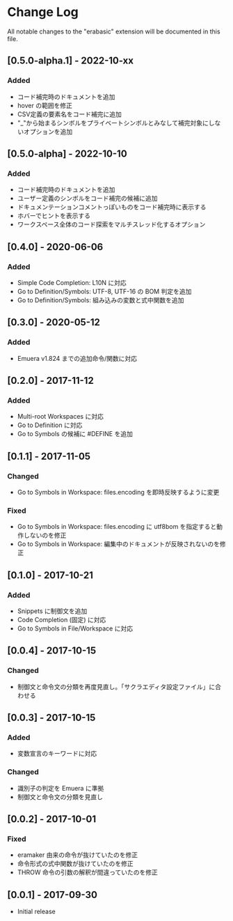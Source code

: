 # Change Log
All notable changes to the "erabasic" extension will be documented in this file.

## [0.5.0-alpha.1] - 2022-10-xx
### Added
- コード補完時のドキュメントを追加
- hover の範囲を修正
- CSV定義の要素名をコード補完に追加
- "_"から始まるシンボルをプライベートシンボルとみなして補完対象にしないオプションを追加

## [0.5.0-alpha] - 2022-10-10
### Added
- コード補完時のドキュメントを追加
- ユーザー定義のシンボルをコード補完の候補に追加
- ドキュメンテーションコメントっぽいものをコード補完時に表示する
- ホバーでヒントを表示する
- ワークスペース全体のコード探索をマルチスレッド化するオプション

## [0.4.0] - 2020-06-06
### Added
- Simple Code Completion: L10N に対応
- Go to Definition/Symbols: UTF-8, UTF-16 の BOM 判定を追加
- Go to Definition/Symbols: 組み込みの変数と式中関数を追加

## [0.3.0] - 2020-05-12
### Added
- Emuera v1.824 までの追加命令/関数に対応

## [0.2.0] - 2017-11-12
### Added
- Multi-root Workspaces に対応
- Go to Definition に対応
- Go to Symbols の候補に #DEFINE を追加

## [0.1.1] - 2017-11-05
### Changed
- Go to Symbols in Workspace: files.encoding を即時反映するように変更

### Fixed
- Go to Symbols in Workspace: files.encoding に utf8bom を指定すると動作しないのを修正
- Go to Symbols in Workspace: 編集中のドキュメントが反映されないのを修正

## [0.1.0] - 2017-10-21
### Added
- Snippets に制御文を追加
- Code Completion (固定) に対応
- Go to Symbols in File/Workspace に対応

## [0.0.4] - 2017-10-15
### Changed
- 制御文と命令文の分類を再度見直し。「サクラエディタ設定ファイル」に合わせる

## [0.0.3] - 2017-10-15
### Added
- 変数宣言のキーワードに対応

### Changed
- 識別子の判定を Emuera に準拠
- 制御文と命令文の分類を見直し

## [0.0.2] - 2017-10-01
### Fixed
- eramaker 由来の命令が抜けていたのを修正
- 命令形式の式中関数が抜けていたのを修正
- THROW 命令の引数の解釈が間違っていたのを修正

## [0.0.1] - 2017-09-30
- Initial release

